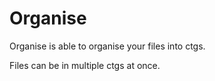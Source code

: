 # Organise

Organise is able to organise your files into ctgs.

Files can be in multiple ctgs at once.
